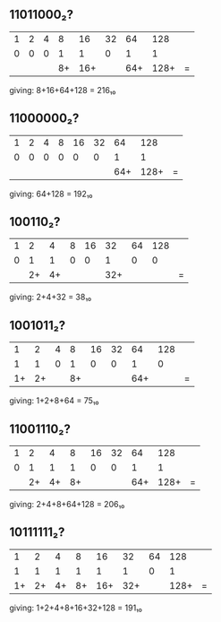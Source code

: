 ## 11011000₂?

|    |    |    |    |    |    |    |    |    |
|----|----|----|----|----|----|----|----|----|
|1   |2   |4   |8   |16  |32  |64  |128 |    |
|0   |0   |0   |1   |1   |0   |1   |1   |    |
|    |    |    |8+  |16+ |    |64+ |128+|=   |

giving: 8+16+64+128 = 216₁₀

## 11000000₂?

|    |    |    |    |    |    |    |    |    |
|----|----|----|----|----|----|----|----|----|
|1   |2   |4   |8   |16  |32  |64  |128 |    |
|0   |0   |0   |0   |0   |0   |1   |1   |    |
|    |    |    |    |    |    |64+ |128+|=   |

giving: 64+128 = 192₁₀

## 100110₂?

|    |    |    |    |    |    |    |    |    |
|----|----|----|----|----|----|----|----|----|
|1   |2   |4   |8   |16  |32  |64  |128 |    |
|0   |1   |1   |0   |0   |1   |0   |0   |    |
|    |2+  |4+  |    |    |32+ |    |    |=   |

giving: 2+4+32 = 38₁₀

## 1001011₂?

|    |    |    |    |    |    |    |    |    |
|----|----|----|----|----|----|----|----|----|
|1   |2   |4   |8   |16  |32  |64  |128 |    |
|1   |1   |0   |1   |0   |0   |1   |0   |    |
|1+  |2+  |    |8+  |    |    |64+ |    |=   |

giving: 1+2+8+64 = 75₁₀

## 11001110₂?

|    |    |    |    |    |    |    |    |    |
|----|----|----|----|----|----|----|----|----|
|1   |2   |4   |8   |16  |32  |64  |128 |    |
|0   |1   |1   |1   |0   |0   |1   |1   |    |
|    |2+  |4+  |8+  |    |    |64+ |128+|=   |

giving: 2+4+8+64+128 = 206₁₀

## 10111111₂?

|    |    |    |    |    |    |    |    |    |
|----|----|----|----|----|----|----|----|----|
|1   |2   |4   |8   |16  |32  |64  |128 |    |
|1   |1   |1   |1   |1   |1   |0   |1   |    |
|1+  |2+  |4+  |8+  |16+ |32+ |    |128+|=   |

giving: 1+2+4+8+16+32+128 = 191₁₀